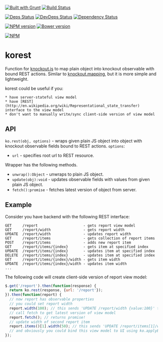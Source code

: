 [![Built with Grunt](https://cdn.gruntjs.com/builtwith.png)](http://gruntjs.com/)
[![Build Status](https://drone.io/github.com/sergeyt/korest/status.png)](https://drone.io/github.com/sergeyt/korest/latest)
                                                                                 
[![Deps Status](https://david-dm.org/sergeyt/korest.png)](https://david-dm.org/sergeyt/korest)
[![DevDeps Status](https://david-dm.org/sergeyt/korest/dev-status.png)](https://david-dm.org/sergeyt/korest#info=devDependencies)
[![Dependency Status](https://gemnasium.com/sergeyt/korest.svg)](https://gemnasium.com/sergeyt/korest)

[![NPM version](https://badge.fury.io/js/korest.png)](http://badge.fury.io/js/)
[![Bower version](https://badge.fury.io/bo/korest.svg)](http://badge.fury.io/bo/korest)

[![NPM](https://nodei.co/npm/korest.png?downloads=true&stars=true)](https://nodei.co/npm/korest/)

# korest

Function for [knockout.js](http://knockoutjs.com/) to map plain object into knockout observable with bound REST actions.
Similar to [knockout.mapping](https://github.com/SteveSanderson/knockout.mapping), but it is more simple and lightweight.

korest could be useful if you:

	* have server-stateful view model
	* have [REST](http://en.wikipedia.org/wiki/Representational_state_transfer) interface to the view model
	* don't want to manually write/sync client-side version of view model

## API

`ko.rest(obj, options)` - wraps given plain JS object into object with knockout observable fields bound to REST actions. `options`:
* `url` - specifies root url to REST resource.

Wrapper has the following methods.

* `unwrap():Object` - unwraps to plain JS object.
* `update(obj):void` - updates observable fields with values from given plain JS object.
* `fetch():promise` - fetches latest version of object from server.

## Example

Consider you have backend with the following REST interface:

```
GET 	/report 					- gets report view model
GET 	/report/width 				- gets report width
UPDATE 	/report/width 				- updates report width
GET 	/report/items 				- gets collection of report items
POST 	/report/items				- adds new report item
GET 	/report/items/{index}		- gets item at specified index
UPDATE 	/report/items/{index}		- updates item at specified index
DELETE  /report/items/{index}		- updates item at specified index
GET 	/report/items/{index}/width - gets item width
UPDATE 	/report/items/{index}/width - updates item width
...
```

The following code will create client-side version of report view model:

```javascript
$.get('/report').then(function(response) {
  return ko.rest(response, {url: '/report'});
}).then(function(report) {
  // now report has observable properties
  // you could set report width
  report.width(100); // this sends 'UPDATE /report/width {value:100}' to update server view model
  // call fetch to get latest version of view model
  report.fetch(); // returns promise!
  // update width of second report item
  report.items()[1].width(50); // this sends 'UPDATE /report/items[1]/width {value:50}'
  // and obviously you could bind this view model to UI using ko.applyBindings() and so on...
});
```
